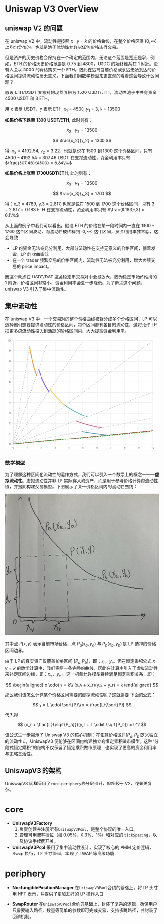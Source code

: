 # Uniswap V3 OverView

## uniswap V2 的问题

在 uniswap V2 中，流动性是按照 $x \cdot y = k$ 的价格曲线，在整个价格区间 $(0,\infty)$ 上均匀分布的，也就是池子流动性允许以任何价格进行交易。

但是资产的历史价格会保持在一个确定的范围内，无论这个范围是宽还是窄，例如，ETH 的价格历史价格范围是 0.75 到 4800，USDC 的始终维系在 1 附近。没有人会以 5000 的价格购买一个 ETH。因此在远离当前价格或永远无法到达的价格区间提供流动性毫无意义，下面我们用数学模型来更直观的看看这会导致什么问题？

假设 ETH/USDT 交易对的现货价格为 1500 USDT/ETH，流动性池子中共有资金 4500 USDT 和 3 ETH。

用 x 表示 USDT，y 表示 ETH, $x_1$ = 4500, $y_1$ = 3, k = 13500

**如果价格下跌至 1300 USDT/ETH**, 此时则有：

$$
x_2 \cdot y_2 = 13500
$$

$$
\frac{x_2}{y_2} = 1300
$$

得: $x_2 = 4192.54$, $y_2 = 3.22$，也就是说在 1500 到 1300 这个价格区间，只有 $4500 - 4192.54 = 307.46$ USDT 在支撑流动性，资金利用率只有 $\frac{307.46}{4500} = 6.84\%$

**如果价格上涨至 1700USDT/ETH**, 此时则有：

$$
x_3 \cdot y_3 = 13500
$$

$$
\frac{x_3}{y_3} = 1700
$$

得：x_3 = 4789, y_3 = 2.817, 也就是说在 1500 到 1700 这个价格区间，只有 $3 - 2.817 = 0.183$ ETH 在支撑流动性，资金利用率只有 $\frac{0.183}{3} = 6.1\%$

从上面的例子中我们可以看出，假设 ETH 的价格在某一段时间内一直在 1300 - 1700 这个区间波动，而流动性被稀释到 $(0,\infty)$ 这个区间，资金利用率非常低，这会导致

- LP 的资金无法被充分利用，大部分流动性在支持无意义的价格区间，躺着发霉，LP 的收益降低
- 在一个 trader 频繁交易的价格区间内，流动性无法被充分利用，增大大额交易的 price impact。

而这个缺点在 USDT/DAT 这类稳定币交易对中会被放大，因为稳定币始终维持的 1 附近，价格区间非常小，资金利用率会进一步降低。为了解决这个问题，uniswap V3 引入了集中流动性。

## 集中流动性

在 uniswap V3 中，一个交易对的整个价格曲线被拆分成多个价格区间，LP 可以选择他们想要提供流动性的价格区间，每个区间都有各自的流动性，这将允许 LP 把更多的流动性投入到活跃的价格区间内，大大提高资金利用率。

![uniswapV3 集中流动性](images/uniswapV3-02.png)

### 数学模型

为了理解这种区间化流动性的运作方式，我们可以引入一个数学上的概念———**虚拟流动性**。虚拟流动性并非 LP 实际存入的资产，而是用于参与价格计算的流动性值，并据此构建交易模型。下图展示了某一价格区间内的流动性曲线：

![uniswapV3 集中流动性数学模型](images/uniswapV3-01.png)

其中点 $P(x, y)$ 表示当前市场价格，点 $P_a(x_a, y_a)$ 与 $P_b(x_b, y_b)$ 是 LP 选择的价格区间边界。

由于 LP 的真实资产仅覆盖价格区间 $[P_a, P_b]$，即：$x_r$，$y_r$。但在恒定乘积公式 $x \cdot y = k$ 的数学计算中，我们需要一条完整的曲线，因此在计算中引入了虚拟流动性来补足区间边缘，即：$x_v$，$y_v$ 。这一机制允许模型持续满足恒定乘积关系，即：

$$
\begin{aligned}
x \cdot y = k\\
(x_v + x_r)(y_v + y_r) = k
\end{aligned}
$$

那么我们该怎么计算某个价格区间需要的虚拟流动性呢？这就需要 下面的公式：

$$
y = L \cdot \sqrt{P}\\
x = \frac{L}{\sqrt{P}}
$$

代入得：

$$
(x_r + \frac{L}{\sqrt{P_a}})(y_r + L \cdot \sqrt{P_b}) = L^2
$$

该公式进一步揭示了 Uniswap V3 的核心机制：在任意价格区间$[P_a,P_b]$定义独立的流动性 $L$，UniswapV3 便能够在区间内构建独立的恒定乘积做市模型。这种“分段式恒定乘积”的结构不仅保留了恒定乘积做市原理，也实现了更高的资金利用率与策略灵活性。

## UniswapV3 的架构

UniswapV3 同样采用了`core-periphery`的分层设计，但相较于 V2，逻辑更复杂。

# core

- **UniswapV3Factory**
  1. 负责创建并注册所有`UniswapV3Pool`，是整个协议的唯一入口。
  2. 管理可用费率档位（如 0.05%、0.3%、1%）和对应的 `tickSpacing`，以及协议手续费开关。
- **UniswapV3Pool**
  采用了集中流动性设计，实现了核心的 AMM 定价逻辑，Swap 执行，LP 头寸管理，实现了 TWAP 等高级功能

# periphery

- **NonfungiblePositionManager**
  在`UniswapV3Pool`合约的基础上，将 LP 头寸用 NFT 表示，并提供了更加友好的 LP 操作入口

- **SwapRouter**
  在`UniswapV3Pool`合约的基础上，封装了复杂的逻辑，确保用户只需要输入路径，数量等简单的参数即可完成交易，支持多跳路径，并封装了回调机制。
